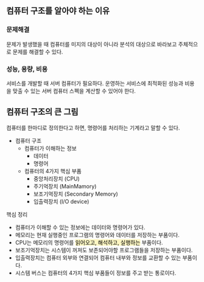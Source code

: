 
## 컴퓨터 구조를 알아야 하는 이유

### 문제해결

문제가 발생했을 때 컴퓨터를 미지의 대상이 아니라 분석의 대상으로 바라보고 주체적으로 문제를 해결할 수 있다.

### 성능, 용량, 비용

서비스를 개발할 때 서버 컴퓨터가 필요하다. 운영하는 서비스에 최적화된 성능과 비용을 맞출 수 있는 서버 컴퓨터 스펙을 계산할 수 있어야 한다.


## 컴퓨터 구조의 큰 그림

컴퓨터를 한마디로 정의한다고 하면, 명령어를 처리하는 기계라고 말할 수 있다.

- 컴퓨터 구조
	- 컴퓨터가 이해하는 정보
		- 데이터
		- 명령어
	- 컴퓨터의 4가지 핵심 부품
		- 중앙처리장치 (CPU)
		- 주기억장치 (MainMamory)
		- 보조기억장치 (Secondary Memory)
		- 입출력장치 (I/O device)

핵심 정리
- 컴퓨터가 이해할 수 있는 정보에는 데이터와 명령어가 있다.
- 메모리는 현재 실행중인 프로그램의 명령어와 데이터를 저장하는 부품이다.
- CPU는 메모리의 명령어를 <mark style="background: #FFF3A3A6;">읽어오고, 해석하고, 실행하는</mark> 부품이다.
- 보조기억장치는 시스템이 꺼져도 보존되어야할 프로그램들을 저장하는 부품이다.
- 입출력장치는 컴퓨터 외부와 연결되어 컴퓨터 내부와 정보를 교환할 수 있는 부품이다.
- 시스템 버스는 컴퓨터의 4가지 핵심 부품들이 정보를 주고 받는 통로이다.